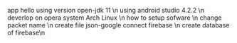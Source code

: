   app hello  using version open-jdk 11 \n
  using android  studio 4.2.2 \n
  deverlop on opera system Arch Linux \n
  how to setup sofware \n
  change packet name \n
  create file json-google connect firebase \n
  create database of firebase\n
  
